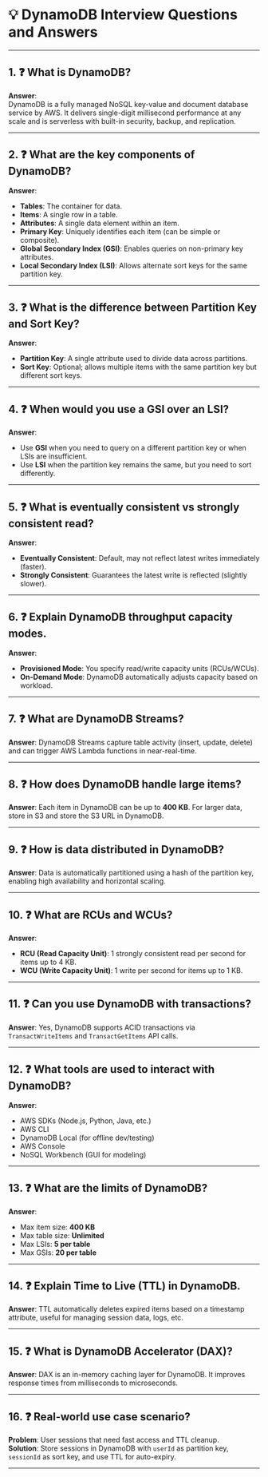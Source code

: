 # 💡 DynamoDB Interview Questions and Answers

---

## 1. ❓ What is DynamoDB?

**Answer**:  
DynamoDB is a fully managed NoSQL key-value and document database service by AWS. It delivers single-digit millisecond performance at any scale and is serverless with built-in security, backup, and replication.

---

## 2. ❓ What are the key components of DynamoDB?

**Answer**:
- **Tables**: The container for data.
- **Items**: A single row in a table.
- **Attributes**: A single data element within an item.
- **Primary Key**: Uniquely identifies each item (can be simple or composite).
- **Global Secondary Index (GSI)**: Enables queries on non-primary key attributes.
- **Local Secondary Index (LSI)**: Allows alternate sort keys for the same partition key.

---

## 3. ❓ What is the difference between Partition Key and Sort Key?

**Answer**:
- **Partition Key**: A single attribute used to divide data across partitions.
- **Sort Key**: Optional; allows multiple items with the same partition key but different sort keys.

---

## 4. ❓ When would you use a GSI over an LSI?

**Answer**:
- Use **GSI** when you need to query on a different partition key or when LSIs are insufficient.
- Use **LSI** when the partition key remains the same, but you need to sort differently.

---

## 5. ❓ What is eventually consistent vs strongly consistent read?

**Answer**:
- **Eventually Consistent**: Default, may not reflect latest writes immediately (faster).
- **Strongly Consistent**: Guarantees the latest write is reflected (slightly slower).

---

## 6. ❓ Explain DynamoDB throughput capacity modes.

**Answer**:
- **Provisioned Mode**: You specify read/write capacity units (RCUs/WCUs).
- **On-Demand Mode**: DynamoDB automatically adjusts capacity based on workload.

---

## 7. ❓ What are DynamoDB Streams?

**Answer**:
DynamoDB Streams capture table activity (insert, update, delete) and can trigger AWS Lambda functions in near-real-time.

---

## 8. ❓ How does DynamoDB handle large items?

**Answer**:
Each item in DynamoDB can be up to **400 KB**. For larger data, store in S3 and store the S3 URL in DynamoDB.

---

## 9. ❓ How is data distributed in DynamoDB?

**Answer**:
Data is automatically partitioned using a hash of the partition key, enabling high availability and horizontal scaling.

---

## 10. ❓ What are RCUs and WCUs?

**Answer**:
- **RCU (Read Capacity Unit)**: 1 strongly consistent read per second for items up to 4 KB.
- **WCU (Write Capacity Unit)**: 1 write per second for items up to 1 KB.

---

## 11. ❓ Can you use DynamoDB with transactions?

**Answer**:
Yes, DynamoDB supports ACID transactions via `TransactWriteItems` and `TransactGetItems` API calls.

---

## 12. ❓ What tools are used to interact with DynamoDB?

**Answer**:
- AWS SDKs (Node.js, Python, Java, etc.)
- AWS CLI
- DynamoDB Local (for offline dev/testing)
- AWS Console
- NoSQL Workbench (GUI for modeling)

---

## 13. ❓ What are the limits of DynamoDB?

**Answer**:
- Max item size: **400 KB**
- Max table size: **Unlimited**
- Max LSIs: **5 per table**
- Max GSIs: **20 per table**

---

## 14. ❓ Explain Time to Live (TTL) in DynamoDB.

**Answer**:
TTL automatically deletes expired items based on a timestamp attribute, useful for managing session data, logs, etc.

---

## 15. ❓ What is DynamoDB Accelerator (DAX)?

**Answer**:
DAX is an in-memory caching layer for DynamoDB. It improves response times from milliseconds to microseconds.

---

## 16. ❓ Real-world use case scenario?

**Problem**: User sessions that need fast access and TTL cleanup.  
**Solution**: Store sessions in DynamoDB with `userId` as partition key, `sessionId` as sort key, and use TTL for auto-expiry.

---

